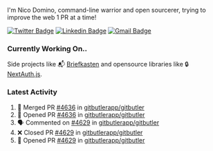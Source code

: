 
I'm Nico Domino, command-line warrior and open sourcerer, trying to improve the web 1 PR at a time!

[![Twitter Badge](https://img.shields.io/badge/-@ndom91-1ca0f1?style=flat-square&labelColor=1ca0f1&logo=twitter&logoColor=white&link=https://twitter.com/ndom91)](https://twitter.com/ndom91) [![Linkedin Badge](https://img.shields.io/badge/-ndom91-blue?style=flat-square&logo=Linkedin&logoColor=white&link=https://www.linkedin.com/in/ndom91/)](https://www.linkedin.com/in/ndom91/) [![Gmail Badge](https://img.shields.io/badge/-yo@ndo.dev-c14438?style=flat-square&logo=mail.ru&logoColor=white&link=mailto:yo@ndo.dev)](mailto:yo@ndo.dev)

### Currently Working On..

Side projects like 📬 [Briefkasten](https://briefkastenhq.com) and opensource libraries like 🔒 [NextAuth.js](https://github.com/nextauthjs/next-auth).

<!--START_SECTION_PROFILE_VIEWS:readme-info-->
<!--END_SECTION_PROFILE_VIEWS:readme-info-->

<!--START_SECTION_DAILY_COMMIT:readme-info-->
<!--END_SECTION_DAILY_COMMIT:readme-info-->

<!--START_SECTION_WEEKLY_COMMIT:readme-info-->
<!--END_SECTION_WEEKLY_COMMIT:readme-info-->

### Latest Activity

<!--START_SECTION:activity-->
1. 🎉 Merged PR [#4636](https://github.com/gitbutlerapp/gitbutler/pull/4636) in [gitbutlerapp/gitbutler](https://github.com/gitbutlerapp/gitbutler)
2. 💪 Opened PR [#4636](https://github.com/gitbutlerapp/gitbutler/pull/4636) in [gitbutlerapp/gitbutler](https://github.com/gitbutlerapp/gitbutler)
3. 🗣 Commented on [#4629](https://github.com/gitbutlerapp/gitbutler/pull/4629#issuecomment-2272943050) in [gitbutlerapp/gitbutler](https://github.com/gitbutlerapp/gitbutler)
4. ❌ Closed PR [#4629](https://github.com/gitbutlerapp/gitbutler/pull/4629) in [gitbutlerapp/gitbutler](https://github.com/gitbutlerapp/gitbutler)
5. 💪 Opened PR [#4629](https://github.com/gitbutlerapp/gitbutler/pull/4629) in [gitbutlerapp/gitbutler](https://github.com/gitbutlerapp/gitbutler)
<!--END_SECTION:activity-->
